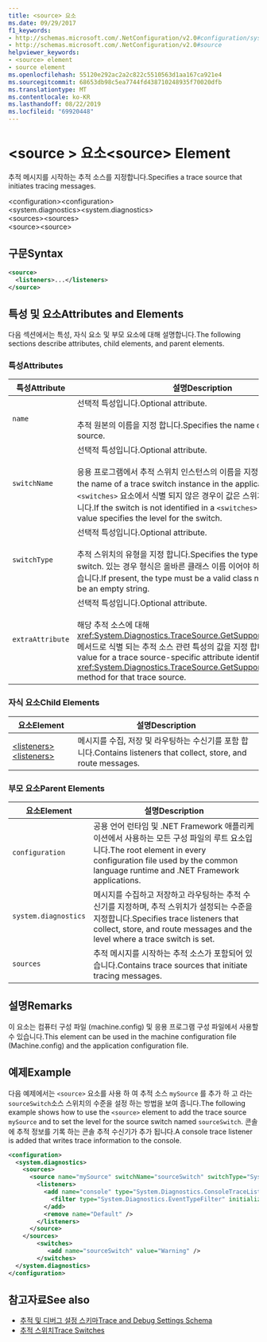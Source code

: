 ```yaml
---
title: <source> 요소
ms.date: 09/29/2017
f1_keywords:
- http://schemas.microsoft.com/.NetConfiguration/v2.0#configuration/system.diagnostics/sources/source
- http://schemas.microsoft.com/.NetConfiguration/v2.0#source
helpviewer_keywords:
- <source> element
- source element
ms.openlocfilehash: 55120e292ac2a2c822c5510563d1aa167ca921e4
ms.sourcegitcommit: 68653db98c5ea7744fd438710248935f70020dfb
ms.translationtype: MT
ms.contentlocale: ko-KR
ms.lasthandoff: 08/22/2019
ms.locfileid: "69920448"
---
```

# <a name="source-element"></a><span data-ttu-id="2e2cf-102">\<source > 요소</span><span class="sxs-lookup"><span data-stu-id="2e2cf-102">\<source> Element</span></span>
<span data-ttu-id="2e2cf-103">추적 메시지를 시작하는 추적 소스를 지정합니다.</span><span class="sxs-lookup"><span data-stu-id="2e2cf-103">Specifies a trace source that initiates tracing messages.</span></span>  
  
 <span data-ttu-id="2e2cf-104">\<configuration></span><span class="sxs-lookup"><span data-stu-id="2e2cf-104">\<configuration></span></span>  
<span data-ttu-id="2e2cf-105">\<system.diagnostics></span><span class="sxs-lookup"><span data-stu-id="2e2cf-105">\<system.diagnostics></span></span>  
<span data-ttu-id="2e2cf-106">\<sources></span><span class="sxs-lookup"><span data-stu-id="2e2cf-106">\<sources></span></span>  
<span data-ttu-id="2e2cf-107">\<source></span><span class="sxs-lookup"><span data-stu-id="2e2cf-107">\<source></span></span>  
  
## <a name="syntax"></a><span data-ttu-id="2e2cf-108">구문</span><span class="sxs-lookup"><span data-stu-id="2e2cf-108">Syntax</span></span>  
  
```xml  
<source>   
  <listeners>...</listeners>  
</source>  
```  
  
## <a name="attributes-and-elements"></a><span data-ttu-id="2e2cf-109">특성 및 요소</span><span class="sxs-lookup"><span data-stu-id="2e2cf-109">Attributes and Elements</span></span>  
 <span data-ttu-id="2e2cf-110">다음 섹션에서는 특성, 자식 요소 및 부모 요소에 대해 설명합니다.</span><span class="sxs-lookup"><span data-stu-id="2e2cf-110">The following sections describe attributes, child elements, and parent elements.</span></span>  
  
### <a name="attributes"></a><span data-ttu-id="2e2cf-111">특성</span><span class="sxs-lookup"><span data-stu-id="2e2cf-111">Attributes</span></span>  
  
|<span data-ttu-id="2e2cf-112">특성</span><span class="sxs-lookup"><span data-stu-id="2e2cf-112">Attribute</span></span>|<span data-ttu-id="2e2cf-113">설명</span><span class="sxs-lookup"><span data-stu-id="2e2cf-113">Description</span></span>|  
|---------------|-----------------|  
|`name`|<span data-ttu-id="2e2cf-114">선택적 특성입니다.</span><span class="sxs-lookup"><span data-stu-id="2e2cf-114">Optional attribute.</span></span><br /><br /> <span data-ttu-id="2e2cf-115">추적 원본의 이름을 지정 합니다.</span><span class="sxs-lookup"><span data-stu-id="2e2cf-115">Specifies the name of the trace source.</span></span>|  
|`switchName`|<span data-ttu-id="2e2cf-116">선택적 특성입니다.</span><span class="sxs-lookup"><span data-stu-id="2e2cf-116">Optional attribute.</span></span><br /><br /> <span data-ttu-id="2e2cf-117">응용 프로그램에서 추적 스위치 인스턴스의 이름을 지정 합니다.</span><span class="sxs-lookup"><span data-stu-id="2e2cf-117">Specifies the name of a trace switch instance in the application.</span></span> <span data-ttu-id="2e2cf-118">스위치가 `<switches>` 요소에서 식별 되지 않은 경우이 값은 스위치의 수준을 지정 합니다.</span><span class="sxs-lookup"><span data-stu-id="2e2cf-118">If the switch is not identified in a `<switches>` element, the value specifies the level for the switch.</span></span>|  
|`switchType`|<span data-ttu-id="2e2cf-119">선택적 특성입니다.</span><span class="sxs-lookup"><span data-stu-id="2e2cf-119">Optional attribute.</span></span><br /><br /> <span data-ttu-id="2e2cf-120">추적 스위치의 유형을 지정 합니다.</span><span class="sxs-lookup"><span data-stu-id="2e2cf-120">Specifies the type of the trace switch.</span></span> <span data-ttu-id="2e2cf-121">있는 경우 형식은 올바른 클래스 이름 이어야 하며 빈 문자열일 수 없습니다.</span><span class="sxs-lookup"><span data-stu-id="2e2cf-121">If present, the type must be a valid class name and cannot be an empty string.</span></span>|  
|`extraAttribute`|<span data-ttu-id="2e2cf-122">선택적 특성입니다.</span><span class="sxs-lookup"><span data-stu-id="2e2cf-122">Optional attribute.</span></span><br /><br /> <span data-ttu-id="2e2cf-123">해당 추적 소스에 대해 <xref:System.Diagnostics.TraceSource.GetSupportedAttributes%2A> 메서드로 식별 되는 추적 소스 관련 특성의 값을 지정 합니다.</span><span class="sxs-lookup"><span data-stu-id="2e2cf-123">Specifies the value for a trace source-specific attribute identified by the <xref:System.Diagnostics.TraceSource.GetSupportedAttributes%2A> method for that trace source.</span></span>|  
  
### <a name="child-elements"></a><span data-ttu-id="2e2cf-124">자식 요소</span><span class="sxs-lookup"><span data-stu-id="2e2cf-124">Child Elements</span></span>  
  
|<span data-ttu-id="2e2cf-125">요소</span><span class="sxs-lookup"><span data-stu-id="2e2cf-125">Element</span></span>|<span data-ttu-id="2e2cf-126">설명</span><span class="sxs-lookup"><span data-stu-id="2e2cf-126">Description</span></span>|  
|-------------|-----------------|  
|[<span data-ttu-id="2e2cf-127">\<listeners></span><span class="sxs-lookup"><span data-stu-id="2e2cf-127">\<listeners></span></span>](listeners-element-for-source.md)|<span data-ttu-id="2e2cf-128">메시지를 수집, 저장 및 라우팅하는 수신기를 포함 합니다.</span><span class="sxs-lookup"><span data-stu-id="2e2cf-128">Contains listeners that collect, store, and route messages.</span></span>|  
  
### <a name="parent-elements"></a><span data-ttu-id="2e2cf-129">부모 요소</span><span class="sxs-lookup"><span data-stu-id="2e2cf-129">Parent Elements</span></span>  
  
|<span data-ttu-id="2e2cf-130">요소</span><span class="sxs-lookup"><span data-stu-id="2e2cf-130">Element</span></span>|<span data-ttu-id="2e2cf-131">설명</span><span class="sxs-lookup"><span data-stu-id="2e2cf-131">Description</span></span>|  
|-------------|-----------------|  
|`configuration`|<span data-ttu-id="2e2cf-132">공용 언어 런타임 및 .NET Framework 애플리케이션에서 사용하는 모든 구성 파일의 루트 요소입니다.</span><span class="sxs-lookup"><span data-stu-id="2e2cf-132">The root element in every configuration file used by the common language runtime and .NET Framework applications.</span></span>|  
|`system.diagnostics`|<span data-ttu-id="2e2cf-133">메시지를 수집하고 저장하고 라우팅하는 추적 수신기를 지정하며, 추적 스위치가 설정되는 수준을 지정합니다.</span><span class="sxs-lookup"><span data-stu-id="2e2cf-133">Specifies trace listeners that collect, store, and route messages and the level where a trace switch is set.</span></span>|  
|`sources`|<span data-ttu-id="2e2cf-134">추적 메시지를 시작하는 추적 소스가 포함되어 있습니다.</span><span class="sxs-lookup"><span data-stu-id="2e2cf-134">Contains trace sources that initiate tracing messages.</span></span>|  
  
## <a name="remarks"></a><span data-ttu-id="2e2cf-135">설명</span><span class="sxs-lookup"><span data-stu-id="2e2cf-135">Remarks</span></span>  
 <span data-ttu-id="2e2cf-136">이 요소는 컴퓨터 구성 파일 (machine.config) 및 응용 프로그램 구성 파일에서 사용할 수 있습니다.</span><span class="sxs-lookup"><span data-stu-id="2e2cf-136">This element can be used in the machine configuration file (Machine.config) and the application configuration file.</span></span>  
  
## <a name="example"></a><span data-ttu-id="2e2cf-137">예제</span><span class="sxs-lookup"><span data-stu-id="2e2cf-137">Example</span></span>  
 <span data-ttu-id="2e2cf-138">다음 예제에서는 `<source>` 요소를 사용 하 여 추적 소스 `mySource` 를 추가 하 고 라는 `sourceSwitch`소스 스위치의 수준을 설정 하는 방법을 보여 줍니다.</span><span class="sxs-lookup"><span data-stu-id="2e2cf-138">The following example shows how to use the `<source>` element to add the trace source `mySource` and to set the level for the source switch named `sourceSwitch`.</span></span> <span data-ttu-id="2e2cf-139">콘솔에 추적 정보를 기록 하는 콘솔 추적 수신기가 추가 됩니다.</span><span class="sxs-lookup"><span data-stu-id="2e2cf-139">A console trace listener is added that writes trace information to the console.</span></span>  
  
```xml  
<configuration>  
  <system.diagnostics>  
    <sources>  
      <source name="mySource" switchName="sourceSwitch" switchType="System.Diagnostics.SourceSwitch"  >  
        <listeners>  
          <add name="console" type="System.Diagnostics.ConsoleTraceListener" >  
            <filter type="System.Diagnostics.EventTypeFilter" initializeData="Error" />  
          </add>  
          <remove name="Default" />  
        </listeners>  
      </source>  
    </sources>  
        <switches>  
           <add name="sourceSwitch" value="Warning" />  
        </switches>    
  </system.diagnostics>   
</configuration>  
```  
  
## <a name="see-also"></a><span data-ttu-id="2e2cf-140">참고자료</span><span class="sxs-lookup"><span data-stu-id="2e2cf-140">See also</span></span>

- [<span data-ttu-id="2e2cf-141">추적 및 디버그 설정 스키마</span><span class="sxs-lookup"><span data-stu-id="2e2cf-141">Trace and Debug Settings Schema</span></span>](index.md)
- [<span data-ttu-id="2e2cf-142">추적 스위치</span><span class="sxs-lookup"><span data-stu-id="2e2cf-142">Trace Switches</span></span>](../../../debug-trace-profile/trace-switches.md)

